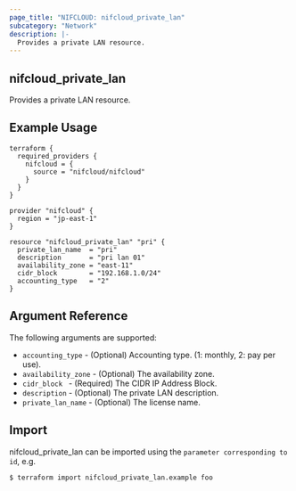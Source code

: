 ```yaml
---
page_title: "NIFCLOUD: nifcloud_private_lan"
subcategory: "Network"
description: |-
  Provides a private LAN resource.
---
```


## nifcloud_private_lan

Provides a private LAN resource.

## Example Usage

```hcl
terraform {
  required_providers {
    nifcloud = {
      source = "nifcloud/nifcloud"
    }
  }
}

provider "nifcloud" {
  region = "jp-east-1"
}

resource "nifcloud_private_lan" "pri" {
  private_lan_name  = "pri"
  description       = "pri lan 01"
  availability_zone = "east-11"
  cidr_block        = "192.168.1.0/24"
  accounting_type   = "2"
}
```

## Argument Reference

The following arguments are supported:

* `accounting_type` - (Optional) Accounting type. (1: monthly, 2: pay per use).
* `availability_zone` - (Optional) The availability zone.
* `cidr_block ` - (Required) The CIDR IP Address Block.
* `description` - (Optional) The private LAN description.
* `private_lan_name` - (Optional) The license name.

## Import

nifcloud_private_lan can be imported using the `parameter corresponding to id`, e.g.

```
$ terraform import nifcloud_private_lan.example foo
```
